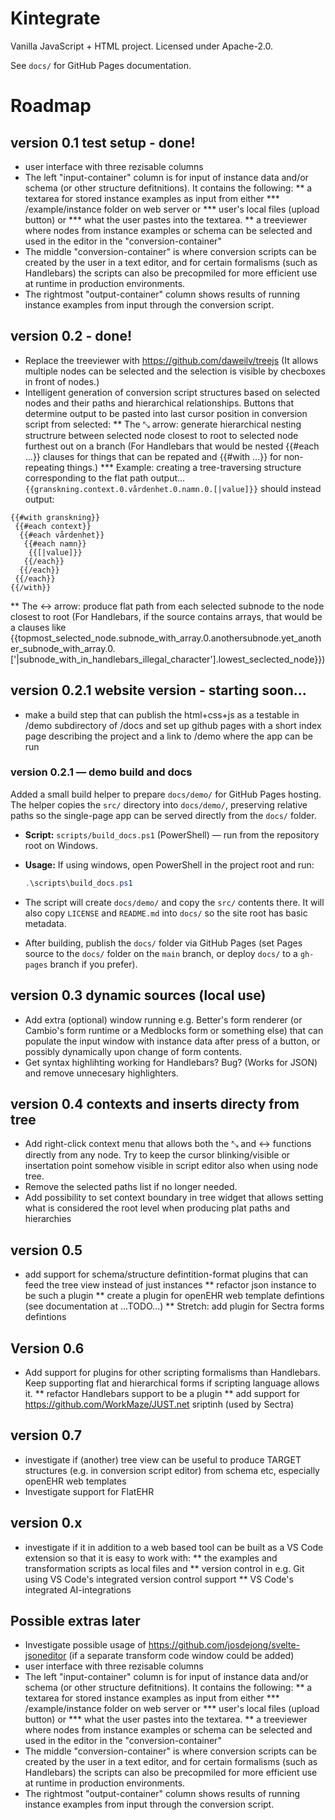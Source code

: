 # Kintegrate

Vanilla JavaScript + HTML project. Licensed under Apache-2.0.

See `docs/` for GitHub Pages documentation.

# Roadmap

## version 0.1 test setup - done!
* user interface with three rezisable columns
* The left "input-container" column is for input of instance data and/or schema (or other structure defitnitions). It contains the following:
** a textarea for stored instance examples as input from either
*** /example/instance folder on web server or
*** user's local files (upload button) or
*** what the user pastes into the textarea.
** a treeviewer where nodes from instance examples or schema can be selected and used in the editor in the "conversion-container" 
* The middle "conversion-container" is where conversion scripts can be created by the user in a text editor, and for certain formalisms (such as Handlebars) the scripts can also be precopmiled for more efficient use at runtime in production environments.
* The rightmost "output-container" column shows results of running instance examples from input through the conversion script.

## version 0.2 - done!
* Replace the treeviewer with https://github.com/daweilv/treejs (It allows multiple nodes can be selected and the selection is visible by checboxes in front of nodes.)
* Intelligent generation of conversion script structures based on selected nodes and their paths and hierarchical relationships. Buttons that determine output to be pasted into last cursor position in conversion script from selected:
** The ⤡ arrow: generate hierarchical nesting structrure between selected node closest to root to selected node furthest out on a branch (For Handlebars that would be nested {{#each ...}} clauses for things that can be repated and {{#with ...}} for non-repeating things.) 
*** Example: creating a tree-traversing structure corresponding to the flat path output... `{{granskning.context.0.vårdenhet.0.namn.0.[|value]}}` should instead output: 
```
{{#with granskning}}
 {{#each context}}
  {{#each vårdenhet}}
   {{#each namn}}
    {{[|value]}}
   {{/each}} 
  {{/each}} 
 {{/each}} 
{{/with}}
```
** The ↔ arrow: produce flat path from each selected subnode to the node closest to root (For Handlebars, if the source contains arrays, that would be a clauses like {{topmost_selected_node.subnode_with_array.0.anothersubnode.yet_another_subnode_with_array.0.['|subnode_with_in_handlebars_illegal_character'].lowest_seclected_node}})

## version 0.2.1 website version - starting soon...
* make a build step that can publish the html+css+js as a testable in /demo subdirectory of /docs and set up github pages with a short index page describing the project and a link to /demo where the app can be run

### version 0.2.1 — demo build and docs

Added a small build helper to prepare `docs/demo/` for GitHub Pages hosting. The helper copies the `src/` directory into `docs/demo/`, preserving relative paths so the single-page app can be served directly from the `docs/` folder.

- **Script:** `scripts/build_docs.ps1` (PowerShell) — run from the repository root on Windows.
- **Usage:**
    If using windows, open PowerShell in the project root and run:
    ```powershell
    .\scripts\build_docs.ps1
    ```

- The script will create `docs/demo/` and copy the `src/` contents there. It will also copy `LICENSE` and `README.md` into `docs/` so the site root has basic metadata.

- After building, publish the `docs/` folder via GitHub Pages (set Pages source to the `docs/` folder on the `main` branch, or deploy `docs/` to a `gh-pages` branch if you prefer).

## version 0.3 dynamic sources (local use)
* Add extra (optional) window running e.g. Better's form renderer (or Cambio's form runtime or a Medblocks form or something else) that can populate the input window with instance data after press of a button, or possibly dynamically upon change of form contents.
* Get syntax highlihting working for Handlebars? Bug? (Works for JSON) and remove unnecesary highlighters.

## version 0.4 contexts and inserts directy from tree
* Add right-click context menu that allows both the ⤡ and ↔ functions directly from any node. Try to keep the cursor blinking/visible or insertation point somehow visible in script editor also when using node tree.
* Remove the selected paths list if no longer needed.
* Add possibility to set context boundary in tree widget that allows setting what is considered the root level when producing plat paths and hierarchies

## version 0.5
* add support for schema/structure defintition-format plugins that can feed the tree view instead of just instances
** refactor json instance to be such a plugin
** create a plugin for openEHR web template defintions (see documentation at ...TODO...)
** Stretch: add plugin for Sectra forms defintions

## Version 0.6
* Add support for plugins for other scripting formalisms than Handlebars. Keep supporting flat and hierarchical forms if scripting language allows it.
** refactor Handlebars support to be a plugin
** add support for https://github.com/WorkMaze/JUST.net sriptinh (used by Sectra)

## version 0.7 
* investigate if (another) tree view can be useful to produce TARGET structures (e.g. in conversion script editor) from schema etc, especially openEHR web templates
* Investigate support for FlatEHR

## version 0.x
* investigate if it in addition to a web based tool can be built as a VS Code extension so that it is easy to work with: 
** the examples and transformation scripts as local files and 
** version control in e.g. Git using VS Code's integrated version control support
** VS Code's integrated AI-integrations

## Possible extras later
* Investigate possible usage of https://github.com/josdejong/svelte-jsoneditor (if a separate transform code window could be added)
* user interface with three rezisable columns
* The left "input-container" column is for input of instance data and/or schema (or other structure defitnitions). It contains the following:
** a textarea for stored instance examples as input from either
*** /example/instance folder on web server or
*** user's local files (upload button) or
*** what the user pastes into the textarea.
** a treeviewer where nodes from instance examples or schema can be selected and used in the editor in the "conversion-container" 
* The middle "conversion-container" is where conversion scripts can be created by the user in a text editor, and for certain formalisms (such as Handlebars) the scripts can also be precopmiled for more efficient use at runtime in production environments.
* The rightmost "output-container" column shows results of running instance examples from input through the conversion script.
